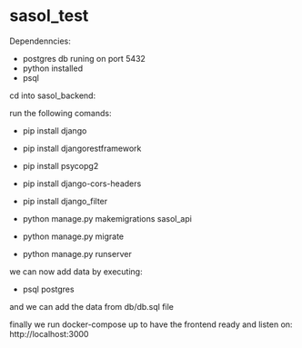 # sasol_test

Dependenncies:

  - postgres db runing on port 5432
  - python installed
  - psql

cd into sasol_backend:

run the following comands: 

  - pip install django

  - pip install djangorestframework

  - pip install psycopg2

  - pip install django-cors-headers

  - pip install django_filter

  - python manage.py makemigrations  sasol_api

  - python manage.py migrate

  - python manage.py runserver

we can now add data by executing: 
  - psql postgres
  
  and we can add the data from db/db.sql file
  
finally we run docker-compose up to have the frontend ready and listen on:  http://localhost:3000
